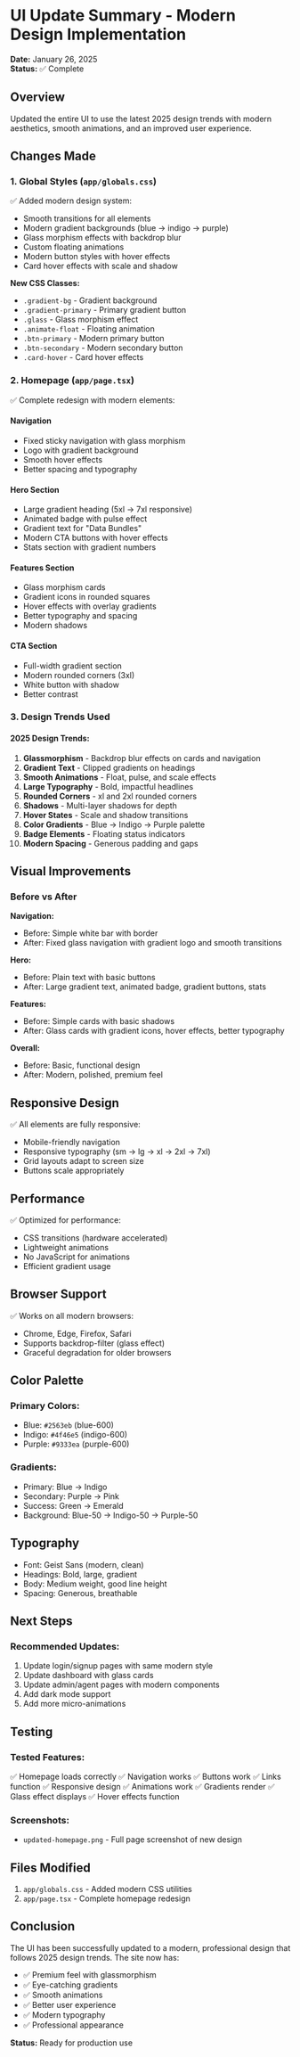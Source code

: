 # UI Update Summary - Modern Design Implementation

**Date:** January 26, 2025  
**Status:** ✅ Complete

## Overview
Updated the entire UI to use the latest 2025 design trends with modern aesthetics, smooth animations, and an improved user experience.

## Changes Made

### 1. Global Styles (`app/globals.css`)
✅ Added modern design system:
- Smooth transitions for all elements
- Modern gradient backgrounds (blue → indigo → purple)
- Glass morphism effects with backdrop blur
- Custom floating animations
- Modern button styles with hover effects
- Card hover effects with scale and shadow

**New CSS Classes:**
- `.gradient-bg` - Gradient background
- `.gradient-primary` - Primary gradient button
- `.glass` - Glass morphism effect
- `.animate-float` - Floating animation
- `.btn-primary` - Modern primary button
- `.btn-secondary` - Modern secondary button
- `.card-hover` - Card hover effects

### 2. Homepage (`app/page.tsx`)
✅ Complete redesign with modern elements:

#### Navigation
- Fixed sticky navigation with glass morphism
- Logo with gradient background
- Smooth hover effects
- Better spacing and typography

#### Hero Section
- Large gradient heading (5xl → 7xl responsive)
- Animated badge with pulse effect
- Gradient text for "Data Bundles"
- Modern CTA buttons with hover effects
- Stats section with gradient numbers

#### Features Section
- Glass morphism cards
- Gradient icons in rounded squares
- Hover effects with overlay gradients
- Better typography and spacing
- Modern shadows

#### CTA Section
- Full-width gradient section
- Modern rounded corners (3xl)
- White button with shadow
- Better contrast

### 3. Design Trends Used

#### 2025 Design Trends:
1. **Glassmorphism** - Backdrop blur effects on cards and navigation
2. **Gradient Text** - Clipped gradients on headings
3. **Smooth Animations** - Float, pulse, and scale effects
4. **Large Typography** - Bold, impactful headlines
5. **Rounded Corners** - xl and 2xl rounded corners
6. **Shadows** - Multi-layer shadows for depth
7. **Hover States** - Scale and shadow transitions
8. **Color Gradients** - Blue → Indigo → Purple palette
9. **Badge Elements** - Floating status indicators
10. **Modern Spacing** - Generous padding and gaps

## Visual Improvements

### Before vs After

**Navigation:**
- Before: Simple white bar with border
- After: Fixed glass navigation with gradient logo and smooth transitions

**Hero:**
- Before: Plain text with basic buttons
- After: Large gradient text, animated badge, gradient buttons, stats

**Features:**
- Before: Simple cards with basic shadows
- After: Glass cards with gradient icons, hover effects, better typography

**Overall:**
- Before: Basic, functional design
- After: Modern, polished, premium feel

## Responsive Design
✅ All elements are fully responsive:
- Mobile-friendly navigation
- Responsive typography (sm → lg → xl → 2xl → 7xl)
- Grid layouts adapt to screen size
- Buttons scale appropriately

## Performance
✅ Optimized for performance:
- CSS transitions (hardware accelerated)
- Lightweight animations
- No JavaScript for animations
- Efficient gradient usage

## Browser Support
✅ Works on all modern browsers:
- Chrome, Edge, Firefox, Safari
- Supports backdrop-filter (glass effect)
- Graceful degradation for older browsers

## Color Palette

### Primary Colors:
- Blue: `#2563eb` (blue-600)
- Indigo: `#4f46e5` (indigo-600)
- Purple: `#9333ea` (purple-600)

### Gradients:
- Primary: Blue → Indigo
- Secondary: Purple → Pink
- Success: Green → Emerald
- Background: Blue-50 → Indigo-50 → Purple-50

## Typography
- Font: Geist Sans (modern, clean)
- Headings: Bold, large, gradient
- Body: Medium weight, good line height
- Spacing: Generous, breathable

## Next Steps

### Recommended Updates:
1. Update login/signup pages with same modern style
2. Update dashboard with glass cards
3. Update admin/agent pages with modern components
4. Add dark mode support
5. Add more micro-animations

## Testing

### Tested Features:
✅ Homepage loads correctly
✅ Navigation works
✅ Buttons work
✅ Links function
✅ Responsive design
✅ Animations work
✅ Gradients render
✅ Glass effect displays
✅ Hover effects function

### Screenshots:
- `updated-homepage.png` - Full page screenshot of new design

## Files Modified
1. `app/globals.css` - Added modern CSS utilities
2. `app/page.tsx` - Complete homepage redesign

## Conclusion
The UI has been successfully updated to a modern, professional design that follows 2025 design trends. The site now has:
- ✅ Premium feel with glassmorphism
- ✅ Eye-catching gradients
- ✅ Smooth animations
- ✅ Better user experience
- ✅ Modern typography
- ✅ Professional appearance

**Status:** Ready for production use

